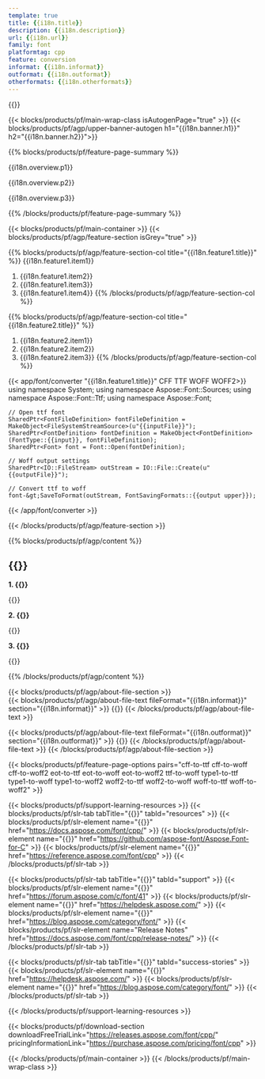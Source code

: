```yaml
---
template: true
title: {{i18n.title}}
description: {{i18n.description}}
url: {{i18n.url}}
family: font
platformtag: cpp
feature: conversion
informat: {{i18n.informat}}
outformat: {{i18n.outformat}}
otherformats: {{i18n.otherformats}}
---
```


{{<meta path="/{{lang}}/meta/conversion/default.md" section="faqchild">}}

{{< blocks/products/pf/main-wrap-class isAutogenPage="true" >}}
{{< blocks/products/pf/agp/upper-banner-autogen h1="{{i18n.banner.h1}}" h2="{{i18n.banner.h2}}">}}

{{% blocks/products/pf/feature-page-summary %}}

<p>{{i18n.overview.p1}}</p>
<p>{{i18n.overview.p2}}</p>
<p>{{i18n.overview.p3}}</p>

{{% /blocks/products/pf/feature-page-summary  %}}

{{< blocks/products/pf/main-container >}}
{{< blocks/products/pf/agp/feature-section isGrey="true" >}}

{{% blocks/products/pf/agp/feature-section-col title="{{i18n.feature1.title}}" %}}
{{i18n.feature1.item1}}
1. {{i18n.feature1.item2}}
1. {{i18n.feature1.item3}}
1. {{i18n.feature1.item4}}
{{% /blocks/products/pf/agp/feature-section-col %}}

{{% blocks/products/pf/agp/feature-section-col title="{{i18n.feature2.title}}" %}}
1. {{i18n.feature2.item1}}
1. {{i18n.feature2.item2}}
1. {{i18n.feature2.item3}}
{{% /blocks/products/pf/agp/feature-section-col %}}

{{< app/font/converter "{{i18n.feature1.title}}" CFF TTF WOFF WOFF2>}}
    using namespace System;
    using namespace Aspose::Font::Sources;
    using namespace Aspose::Font::Ttf;
    using namespace Aspose::Font;

    // Open ttf font
    SharedPtr<FontFileDefinition> fontFileDefinition = MakeObject<FileSystemStreamSource>(u"{{inputFile}}");
    SharedPtr<FontDefinition> fontDefinition = MakeObject<FontDefinition>(FontType::{{input}}, fontFileDefinition);
    SharedPtr<Font> font = Font::Open(fontDefinition);
    
    // Woff output settings
    SharedPtr<IO::FileStream> outStream = IO::File::Create(u"{{outputFile}}");
    
    // Convert ttf to woff
    font-&gt;SaveToFormat(outStream, FontSavingFormats::{{output upper}});
{{< /app/font/converter >}}

{{< /blocks/products/pf/agp/feature-section >}}

{{% blocks/products/pf/agp/content %}}

<h2>{{<import path="/{{lang}}/partials/_faqs.md" section="faq-converter-child.h2">}}</h2>

<b>1. {{<import path="/{{lang}}/partials/_faqs.md" section="faq-converter-child.Q1">}}</b>

{{<import path="/{{lang}}/partials/_faqs.md" section="faq-converter-child.A1">}}

<b>2. {{<import path="/{{lang}}/partials/_faqs.md" section="faq-converter-child.Q2">}}</b>

{{<import path="/{{lang}}/partials/_faqs.md" section="faq-converter-child.A2">}}

<b>3. {{<import path="/{{lang}}/partials/_faqs.md" section="faq-converter-child.Q3">}}</b>

{{<import path="/{{lang}}/partials/_faqs.md" section="faq-converter-child.A3">}}

{{% /blocks/products/pf/agp/content %}}

{{< blocks/products/pf/agp/about-file-section >}}     
{{< blocks/products/pf/agp/about-file-text fileFormat="{{i18n.informat}}" section="{{i18n.informat}}" >}}
{{<import path="/{{lang}}/partials/_formats.md" section="{{i18n.informat}}">}}
{{< /blocks/products/pf/agp/about-file-text >}}

{{< blocks/products/pf/agp/about-file-text fileFormat="{{i18n.outformat}}" section="{{i18n.outformat}}" >}}
{{<import path="/{{lang}}/partials/_formats.md" section="{{i18n.outformat}}">}}
{{< /blocks/products/pf/agp/about-file-text >}} 
{{< /blocks/products/pf/agp/about-file-section >}}	

{{< blocks/products/pf/feature-page-options pairs="cff-to-ttf cff-to-woff cff-to-woff2 eot-to-ttf eot-to-woff eot-to-woff2 ttf-to-woff type1-to-ttf type1-to-woff type1-to-woff2 woff2-to-ttf woff2-to-woff woff-to-ttf woff-to-woff2" >}}

{{< blocks/products/pf/support-learning-resources >}}
{{< blocks/products/pf/slr-tab tabTitle="{{<import path="/{{lang}}/partials/_content.md" section="learningresources.tabTitle">}}" tabId="resources" >}}
{{< blocks/products/pf/slr-element name="{{<import path="/{{lang}}/partials/_content.md" section="learningresources.name1">}}" href="https://docs.aspose.com/font/cpp/" >}}
{{< blocks/products/pf/slr-element name="{{<import path="/{{lang}}/partials/_content.md" section="learningresources.name2">}}" href="https://github.com/aspose-font/Aspose.Font-for-C" >}}
{{< blocks/products/pf/slr-element name="{{<import path="/{{lang}}/partials/_content.md" section="learningresources.name3">}}" href="https://reference.aspose.com/font/cpp" >}}
{{< /blocks/products/pf/slr-tab >}}

{{< blocks/products/pf/slr-tab tabTitle="{{<import path="/{{lang}}/partials/_content.md" section="support.tabTitle">}}" tabId="support" >}}
{{< blocks/products/pf/slr-element name="{{<import path="/{{lang}}/partials/_content.md" section="support.name1">}}" href="https://forum.aspose.com/c/font/41" >}}
{{< blocks/products/pf/slr-element name="{{<import path="/{{lang}}/partials/_content.md" section="support.name2">}}" href="https://helpdesk.aspose.com/" >}}
{{< blocks/products/pf/slr-element name="{{<import path="/{{lang}}/partials/_content.md" section="support.name3">}}" href="https://blog.aspose.com/category/font/" >}}
{{< blocks/products/pf/slr-element name="Release Notes" href="https://docs.aspose.com/font/cpp/release-notes/" >}}
{{< /blocks/products/pf/slr-tab >}}

{{< blocks/products/pf/slr-tab tabTitle="{{<import path="/{{lang}}/partials/_content.md" section="why.tabTitlecpp">}}" tabId="success-stories" >}}
{{< blocks/products/pf/slr-element name="{{<import path="/{{lang}}/partials/_content.md" section="why.name1">}}" href="https://helpdesk.aspose.com/" >}}
{{< blocks/products/pf/slr-element name="{{<import path="/{{lang}}/partials/_content.md" section="why.name2">}}" href="https://blog.aspose.com/category/font/" >}}
{{< /blocks/products/pf/slr-tab >}}

{{< /blocks/products/pf/support-learning-resources >}}

{{< blocks/products/pf/download-section downloadFreeTrialLink="https://releases.aspose.com/font/cpp/" pricingInformationLink="https://purchase.aspose.com/pricing/font/cpp" >}}

{{< /blocks/products/pf/main-container >}}
{{< /blocks/products/pf/main-wrap-class >}}